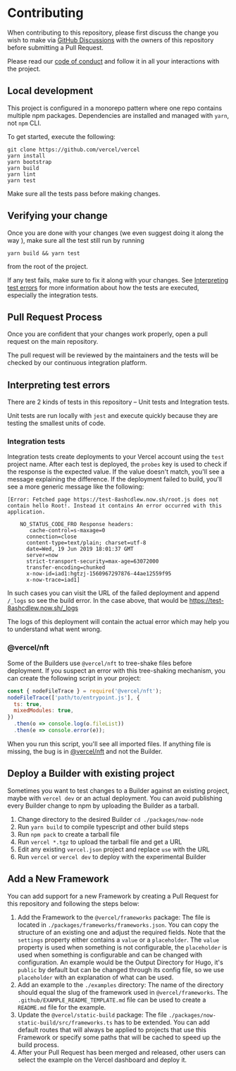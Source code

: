 # Contributing

When contributing to this repository, please first discuss the change you wish to make via [GitHub Discussions](https://github.com/vercel/vercel/discussions/new) with the owners of this repository before submitting a Pull Request.

Please read our [code of conduct](CODE_OF_CONDUCT.md) and follow it in all your interactions with the project.

## Local development

This project is configured in a monorepo pattern where one repo contains multiple npm packages. Dependencies are installed and managed with `yarn`, not `npm` CLI.

To get started, execute the following:

```
git clone https://github.com/vercel/vercel
yarn install
yarn bootstrap
yarn build
yarn lint
yarn test
```

Make sure all the tests pass before making changes.

## Verifying your change

Once you are done with your changes (we even suggest doing it along the way ), make sure all the test still run by running

```
yarn build && yarn test
```

from the root of the project.

If any test fails, make sure to fix it along with your changes. See [Interpreting test errors](#Interpreting-test-errors) for more information about how the tests are executed, especially the integration tests.

## Pull Request Process

Once you are confident that your changes work properly, open a pull request on the main repository.

The pull request will be reviewed by the maintainers and the tests will be checked by our continuous integration platform.

## Interpreting test errors

There are 2 kinds of tests in this repository – Unit tests and Integration tests.

Unit tests are run locally with `jest` and execute quickly because they are testing the smallest units of code.

### Integration tests

Integration tests create deployments to your Vercel account using the `test` project name. After each test is deployed, the `probes` key is used to check if the response is the expected value. If the value doesn't match, you'll see a message explaining the difference. If the deployment failed to build, you'll see a more generic message like the following:

```
[Error: Fetched page https://test-8ashcdlew.now.sh/root.js does not contain hello Root!. Instead it contains An error occurred with this application.

    NO_STATUS_CODE_FRO Response headers:
       cache-control=s-maxage=0
      connection=close
      content-type=text/plain; charset=utf-8
      date=Wed, 19 Jun 2019 18:01:37 GMT
      server=now
      strict-transport-security=max-age=63072000
      transfer-encoding=chunked
      x-now-id=iad1:hgtzj-1560967297876-44ae12559f95
      x-now-trace=iad1]
```

In such cases you can visit the URL of the failed deployment and append `/_logs` so see the build error. In the case above, that would be https://test-8ashcdlew.now.sh/_logs

The logs of this deployment will contain the actual error which may help you to understand what went wrong.

### @vercel/nft

Some of the Builders use `@vercel/nft` to tree-shake files before deployment. If you suspect an error with this tree-shaking mechanism, you can create the following script in your project:

```js
const { nodeFileTrace } = require('@vercel/nft');
nodeFileTrace(['path/to/entrypoint.js'], {
  ts: true,
  mixedModules: true,
})
  .then(o => console.log(o.fileList))
  .then(e => console.error(e));
```

When you run this script, you'll see all imported files. If anything file is missing, the bug is in [@vercel/nft](https://github.com/vercel/nft) and not the Builder.

## Deploy a Builder with existing project

Sometimes you want to test changes to a Builder against an existing project, maybe with `vercel dev` or an actual deployment. You can avoid publishing every Builder change to npm by uploading the Builder as a tarball.

1. Change directory to the desired Builder `cd ./packages/now-node`
2. Run `yarn build` to compile typescript and other build steps
3. Run `npm pack` to create a tarball file
4. Run `vercel *.tgz` to upload the tarball file and get a URL
5. Edit any existing `vercel.json` project and replace `use` with the URL
6. Run `vercel` or `vercel dev` to deploy with the experimental Builder

## Add a New Framework

You can add support for a new Framework by creating a Pull Request for this repository and following the steps below:

1. Add the Framework to the `@vercel/frameworks` package: The file is located in `./packages/frameworks/frameworks.json`. You can copy the structure of an existing one and adjust the required fields. Note that the `settings` property either contains a `value` or a `placeholder`. The `value` property is used when something is not configurable, the `placeholder` is used when something is configurable and can be changed with configuration. An example would be the Output Directory for Hugo, it's `public` by default but can be changed through its config file, so we use `placeholder` with an explanation of what can be used.
2. Add an example to the `./examples` directory: The name of the directory should equal the slug of the framework used in `@vercel/frameworks`. The `.github/EXAMPLE_README_TEMPLATE.md` file can be used to create a `README.md` file for the example.
3. Update the `@vercel/static-build` package: The file `./packages/now-static-build/src/frameworks.ts` has to be extended. You can add default routes that will always be applied to projects that use this Framework or specify some paths that will be cached to speed up the build process.
4. After your Pull Request has been merged and released, other users can select the example on the Vercel dashboard and deploy it.
